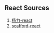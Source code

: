 ## React Sources
1. [杨力-react](http://x-coder.cc/)
2. [scafford-react](https://github.com/bodyno/react-starter-kit)